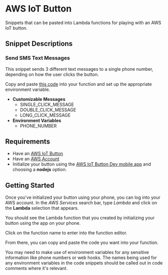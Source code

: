 # AWS IoT Button

Snippets that can be pasted into Lambda functions for playing with an AWS IoT button.

## Snippet Descriptions

### Send SMS Text Messages

This snippet sends 3 different text messages to a single phone number, depending on how the user clicks the button.

Copy and paste [this code](https://raw.githubusercontent.com/amajor/aws-iot-button/master/send_text_messages.js) into your function and set up the appropriate environment variable.

* **Customizable Messages**
  * SINGLE_CLICK_MESSAGE
  * DOUBLE_CLICK_MESSAGE
  * LONG_CLICK_MESSAGE
* **Environment Variables**
  * PHONE_NUMBER

## Requirements

* Have an [AWS IoT Button](https://aws.amazon.com/iotbutton/)
* Have an [AWS Account](https://portal.aws.amazon.com/billing/signup)
* Initialize your button using the [AWS IoT Button Dev mobile app](https://itunes.apple.com/us/app/aws-iot-button-dev/id1178216626?mt=8) and choosing a **nodejs** option.

## Getting Started

Once you've initialized your button using your phone, you can log into your AWS account. In the *AWS Services* search bar, type *Lambda* and click on the **Lambda** selection that appears.

You should see the Lambda function that you created by initializing your button using the app on your phone.

Click on the function name to enter into the function editor.

From there, you can copy and paste the code you want into your function.

You may need to make use of environment variables for any sensitive information like phone numbers or web hooks. The names being used for any environment variables in the code snippets should be called out in code comments where it's relevant.
